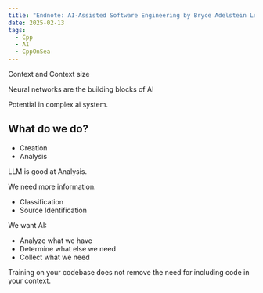 ```yaml
---
title: "Endnote: AI-Assisted Software Engineering by Bryce Adelstein Lelbach"
date: 2025-02-13
tags:
  - Cpp
  - AI
  - CppOnSea
---
```


Context and Context size

Neural networks are the building blocks of AI

Potential in complex ai system.

## What do we do?

- Creation
- Analysis

LLM is good at Analysis.

We need more information.

- Classification
- Source Identification

We want AI:

- Analyze what we have
- Determine what else we need
- Collect what we need

Training on your codebase does not remove the need for including code in your context.
